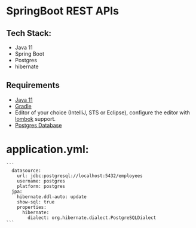 # SpringBoot REST APIs

## Tech Stack:
* Java 11
* Spring Boot
* Postgres
* hibernate


## Requirements
* [Java 11](https://www.oracle.com/technetwork/java/javase/downloads/jdk11-downloads-5066655.html)
* [Gradle](https://gradle.org/install/) 
* Editor of your choice (IntelliJ, STS or Eclipse), configure the editor with [lombok](https://projectlombok.org/setup/intellij) support.
* [Postgres Database](https://www.postgresql.org/download/macosx/)
	
# application.yml:
	```
	  datasource:
	    url: jdbc:postgresql://localhost:5432/employees
	    username: postgres
	    platform: postgres
	  jpa:
	    hibernate.ddl-auto: update
	    show-sql: true
	    properties:
	      hibernate:
	        dialect: org.hibernate.dialect.PostgreSQLDialect
	```
